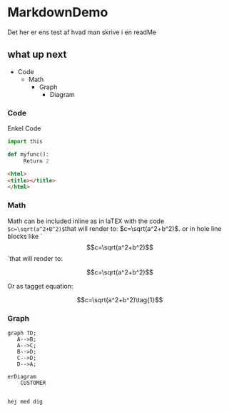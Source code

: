 # MarkdownDemo

Det her er ens test af hvad man skrive i en readMe 

## what up next
  * Code
    * Math
      * Graph
        * Diagram


### Code

Enkel Code

```python
import this

def myfunc():
     Return 2
```

```html
<html>
<title></title>
</html>
```

### Math

Math can be included inline as in laTEX with the code
`$c=\sqrt(a^2+B^2)$`that will render to: $c=\sqrt(a^2+b^2)$.
or in hole line blocks like `$$c=\sqrt(a^2+b^2)$$´that will render to:

$$c=\sqrt(a^2+b^2)$$

Or as tagget equation:

$$c=\sqrt(a^2+b^2)\tag{1}$$

### Graph

```mermaid
graph TD;
   A-->B;
   A-->C;
   B-->D;
   C-->D;
   D-->A;

``` 

``` mermaid
erDiagram
    CUSTOMER


hej med dig 